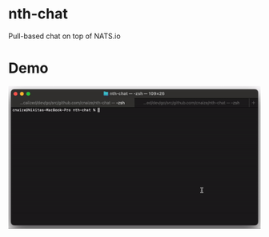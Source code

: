 # nth-chat
Pull-based chat on top of NATS.io

# Demo
![](https://github.com/cnaize/nth-chat/blob/main/demo.gif)
